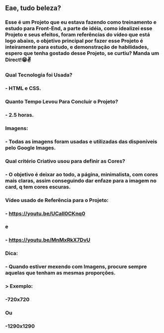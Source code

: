 ## Eae, tudo beleza?

### Esse é um Projeto que eu estava fazendo como treinamento e estudo para Front-End, a parte de idéia, como idealizei esse Projeto e seus efeitos, foram referências do vídeo que está logo abaixo, o objetivo principal por fazer esse Projeto é inteiramente para estudo, e demonstração de habilidades, espero que tenha gostado desse Projeto, se curtiu? Manda um Direct!😁✌️

### Qual Tecnologia foi Usada?
### - HTML e CSS.

### Quanto Tempo Levou Para Concluir o Projeto?
### - 2.5 horas.

### Imagens:
### - Todas as imagens foram usadas e utilizadas das disponíveis pelo Google Images.

### Qual critério Criativo usou para definir as Cores?
### - O objetivo é deixar ao todo, a página, minimalista, com cores mais claras, assim conseguindo dar enfaze para a imagem no card, q tem cores escuras.

### Vídeo usado de Referência para o Projeto:
### - https://youtu.be/UCaII0CKnq0
### e
### - https://youtu.be/MnMxRkX7DvU

### Dica:
### - Quando estiver mexendo com Imagens, procure sempre aquelas que tenham as mesmas proporções.
### > Exemplo:
### -720x720
### Ou
### -1290x1290

